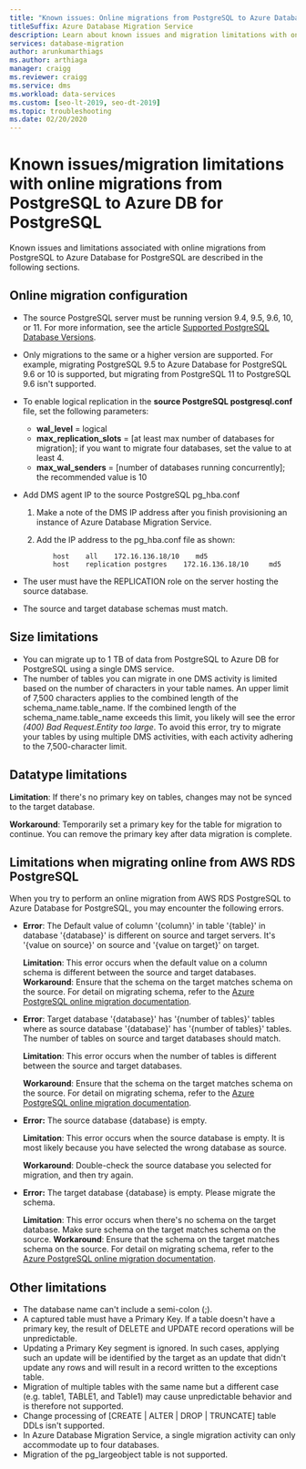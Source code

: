 ```yaml
---
title: "Known issues: Online migrations from PostgreSQL to Azure Database for PostgreSQL"
titleSuffix: Azure Database Migration Service
description: Learn about known issues and migration limitations with online migrations from PostgreSQL to Azure Database for PostgreSQL using the Azure Database Migration Service.
services: database-migration
author: arunkumarthiags
ms.author: arthiaga
manager: craigg
ms.reviewer: craigg
ms.service: dms
ms.workload: data-services
ms.custom: [seo-lt-2019, seo-dt-2019]
ms.topic: troubleshooting
ms.date: 02/20/2020
---
```


# Known issues/migration limitations with online migrations from PostgreSQL to Azure DB for PostgreSQL

Known issues and limitations associated with online migrations from PostgreSQL to Azure Database for PostgreSQL are described in the following sections.

## Online migration configuration

- The source PostgreSQL server must be running version 9.4, 9.5, 9.6, 10, or 11. For more information, see the article [Supported PostgreSQL Database Versions](../postgresql/concepts-supported-versions.md).
- Only migrations to the same or a higher version are supported. For example, migrating PostgreSQL 9.5 to Azure Database for PostgreSQL 9.6 or 10 is supported, but migrating from PostgreSQL 11 to PostgreSQL 9.6 isn't supported.
- To enable logical replication in the **source PostgreSQL postgresql.conf** file, set the following parameters:
  - **wal_level** = logical
  - **max_replication_slots** = [at least max number of databases for migration]; if you want to migrate four databases, set the value to at least 4.
  - **max_wal_senders** = [number of databases running concurrently]; the recommended value is 10
- Add DMS agent IP to the source PostgreSQL pg_hba.conf
  1. Make a note of the DMS IP address after you finish provisioning an instance of Azure Database Migration Service.
  2. Add the IP address to the pg_hba.conf file as shown:

      ```
          host    all    172.16.136.18/10    md5
          host    replication postgres    172.16.136.18/10     md5
      ```

- The user must have the REPLICATION role on the server hosting the source database.
- The source and target database schemas must match.

## Size limitations

- You can migrate up to 1 TB of data from PostgreSQL to Azure DB for PostgreSQL using a single DMS service.
- The number of tables you can migrate in one DMS activity is limited based on the number of characters in your table names. An upper limit of 7,500 characters applies to the combined length of the schema_name.table_name. If the combined length of the schema_name.table_name exceeds this limit, you likely will see the error *(400) Bad Request.Entity too large*. To avoid this error, try to migrate your tables by using multiple DMS activities, with each activity adhering to the 7,500-character limit.

## Datatype limitations

  **Limitation**: If there's no primary key on tables, changes may not be synced to the target database.

  **Workaround**: Temporarily set a primary key for the table for migration to continue. You can remove the primary key after data migration is complete.

## Limitations when migrating online from AWS RDS PostgreSQL

When you try to perform an online migration from AWS RDS PostgreSQL to Azure Database for PostgreSQL, you may encounter the following errors.

- **Error**: The Default value of column '{column}' in table '{table}' in database '{database}' is different on source and target servers. It's '{value on source}' on source and '{value on target}' on target.

  **Limitation**: This error occurs when the default value on a column schema is different between the source and target databases.
  **Workaround**: Ensure that the schema on the target matches schema on the source. For detail on migrating schema, refer to the [Azure PostgreSQL online migration documentation](./tutorial-postgresql-azure-postgresql-online.md#migrate-the-sample-schema).

- **Error**: Target database '{database}' has '{number of tables}' tables where as source database '{database}' has '{number of tables}' tables. The number of tables on source and target databases should match.

  **Limitation**: This error occurs when the number of tables is different between the source and target databases.

  **Workaround**: Ensure that the schema on the target matches schema on the source. For detail on migrating schema, refer to the [Azure PostgreSQL online migration documentation](./tutorial-postgresql-azure-postgresql-online.md#migrate-the-sample-schema).

- **Error:** The source database {database} is empty.

  **Limitation**: This error occurs when the source database is empty. It is most likely because you have selected the wrong database as source.

  **Workaround**: Double-check the source database you selected for migration, and then try again.

- **Error:** The target database {database} is empty. Please migrate the schema.

  **Limitation**: This error occurs when there's no schema on the target database. Make sure schema on the target matches schema on the source.
  **Workaround**: Ensure that the schema on the target matches schema on the source. For detail on migrating schema, refer to the [Azure PostgreSQL online migration documentation](./tutorial-postgresql-azure-postgresql-online.md#migrate-the-sample-schema).

## Other limitations

- The database name can't include a semi-colon (;).
- A captured table must have a Primary Key. If a table doesn't have a primary key, the result of DELETE and UPDATE record operations will be unpredictable.
- Updating a Primary Key segment is ignored. In such cases, applying such an update will be identified by the target as an update that didn't update any rows and will result in a record written to the exceptions table.
- Migration of multiple tables with the same name but a different case (e.g. table1, TABLE1, and Table1) may cause unpredictable behavior and is therefore not supported.
- Change processing of [CREATE | ALTER | DROP | TRUNCATE] table DDLs isn't supported.
- In Azure Database Migration Service, a single migration activity can only accommodate up to four databases.
- Migration of the pg_largeobject table is not supported. 

